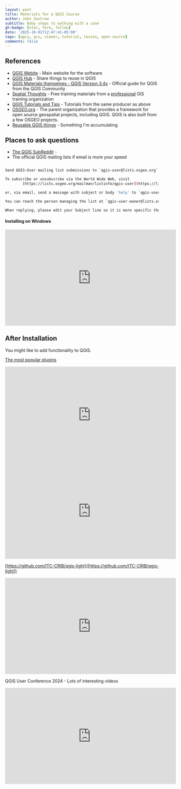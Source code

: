 ```yaml
---
layout: post
title: Materials for a QGIS Course
author: John Zastrow
subtitle: Baby steps to walking with a cane
gh-badge: [star, fork, follow]
date: '2025-10-01T12:47:41-05:00'
tags: [qgis, gis, viewer, tutorial, lesson, open-source]
comments: false
---
```


## References

* [QGIS Webite](https://qgis.org/) - Main website for the software
* [QGIS Hub](https://hub.qgis.org/) - Share things to reuse in QGIS
* [QGIS Materials themselves - QGIS Version 3.4x](https://docs.qgis.org/3.40/en/docs/training_manual/index.html) - Official guide for QGIS from the QGIS Community 
* [Spatial Thoughts](https://courses.spatialthoughts.com/introduction-to-qgis.html#) - Free training materials from a [professional](https://spatialthoughts.com/about/) GIS training organization
* [QGIS Tutorials and Tips](https://www.qgistutorials.com/en/) - Tutorials from the same producer as above
* [OSGEO.org](https://www.osgeo.org/projects/) - The parent organization that provides a framework for open source geospatial projects, including QGIS. QGIS is also built from a few OSGEO projects.
* [Reusable QGIS things](https://github.com/johnzastrow/mqs) - Something I'm accumulating

## Places to ask questions
* [The QGIS SubReddit](https://www.reddit.com/r/QGIS/) - 
* The official QGIS mailing lists if email is more your speed

```bash

Send QGIS-User mailing list submissions to `qgis-user@lists.osgeo.org`

To subscribe or unsubscribe via the World Wide Web, visit
        [https://lists.osgeo.org/mailman/listinfo/qgis-user](https://lists.osgeo.org/mailman/listinfo/qgis-user)

or, via email, send a message with subject or body 'help' to `qgis-user-request@lists.osgeo.org`

You can reach the person managing the list at `qgis-user-owner@lists.osgeo.org`

When replying, please edit your Subject line so it is more specific than "Re: Contents of QGIS-User digest..."

```

#### Installing on Windows
<iframe width="560" height="315" src="https://www.youtube.com/embed/ZwWK0Xwe6B8?si=loIbcK_rFAoQ2KGS" title="YouTube video player" frameborder="0" allow="accelerometer; autoplay; clipboard-write; encrypted-media; gyroscope; picture-in-picture; web-share" referrerpolicy="strict-origin-when-cross-origin" allowfullscreen></iframe>

## After Installation

You might like to add functionality to QGIS. 

[The most popular plugins](https://plugins.qgis.org/plugins/popular/)

<iframe width="560" height="315" src="https://www.youtube.com/embed/uPF242DEx2I?si=H29Hr_-tOCnX-l7h" title="YouTube video player" frameborder="0" allow="accelerometer; autoplay; clipboard-write; encrypted-media; gyroscope; picture-in-picture; web-share" referrerpolicy="strict-origin-when-cross-origin" allowfullscreen></iframe>


<iframe width="560" height="315" src="https://www.youtube.com/embed/nC0EizOn_Kc?si=F022r_kKJ55C9v2Y" title="YouTube video player" frameborder="0" allow="accelerometer; autoplay; clipboard-write; encrypted-media; gyroscope; picture-in-picture; web-share" referrerpolicy="strict-origin-when-cross-origin" allowfullscreen></iframe>

[https://github.com/ITC-CRIB/qgis-light]([https://github.com/ITC-CRIB/qgis-light])

<iframe width="560" height="315" src="https://www.youtube.com/embed/btG-lVYYOCY?si=_c_RRSiSCvXcQ5bP" title="YouTube video player" frameborder="0" allow="accelerometer; autoplay; clipboard-write; encrypted-media; gyroscope; picture-in-picture; web-share" referrerpolicy="strict-origin-when-cross-origin" allowfullscreen></iframe>

QGIS User Conference 2024 - Lots of interesting videos
<iframe width="560" height="315" src="https://www.youtube.com/embed/videoseries?si=ot3E901XCV4-Bu5a&amp;list=PLi6mvse6ZEOziPdfPuf1Bvc4xmx-aQDsv" title="YouTube video player" frameborder="0" allow="accelerometer; autoplay; clipboard-write; encrypted-media; gyroscope; picture-in-picture; web-share" referrerpolicy="strict-origin-when-cross-origin" allowfullscreen></iframe>
